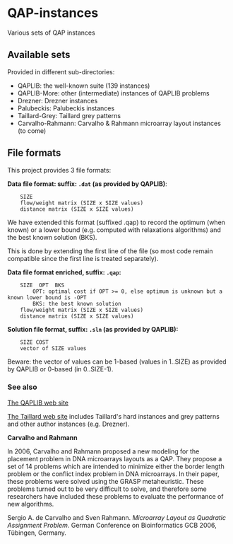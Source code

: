 # QAP-instances
Various sets of QAP instances

## Available sets

Provided in different sub-directories:

* QAPLIB: the well-known suite (139 instances)
* QAPLIB-More: other (intermediate) instances of QAPLIB problems
* Drezner: Drezner instances
* Palubeckis: Palubeckis instances
* Taillard-Grey: Taillard grey patterns
* Carvalho-Rahmann: Carvalho & Rahmann microarray layout instances (to come)

## File formats

This project provides 3 file formats:

**Data file format: suffix: `.dat` (as provided by QAPLIB)**:

        SIZE
        flow/weight matrix (SIZE x SIZE values)
        distance matrix (SIZE x SIZE values)


We have extended this format (suffixed .qap) to record the optimum (when known) or a lower bound (e.g. computed with relaxations algorithms) and the best known solution (BKS).

This is done by extending the first line of the file (so most code remain compatible since the first line is treated separately).

**Data file format enriched, suffix: `.qap`:**


        SIZE  OPT  BKS
            OPT: optimal cost if OPT >= 0, else optimum is unknown but a known lower bound is -OPT
            BKS: the best known solution
        flow/weight matrix (SIZE x SIZE values)
        distance matrix (SIZE x SIZE values)

**Solution file format, suffix: `.sln` (as provided by QAPLIB):**

        SIZE COST
        vector of SIZE values

Beware: the vector of values can be 1-based (values in 1..SIZE) as provided by QAPLIB or 0-based (in 0..SIZE-1).

### See also
[The QAPLIB web site](http://www.mgi.polymtl.ca/anjos/qaplib/inst.html)


[The Taillard web site](http://mistic.heig-vd.ch/taillard/problemes.dir/qap.dir/qap.html) includes Taillard's hard instances and grey patterns and other author instances (e.g. Drezner).

**Carvalho and Rahmann**

In 2006, Carvalho and Rahmann proposed a new modeling for the placement problem in DNA microarrays layouts as a QAP. They propose a set of 14 problems which are intended to minimize either the border length problem or the conflict index problem in DNA microarrays. In their paper, these problems were solved using the GRASP metaheuristic. These problems turned out to be very difficult to solve, and therefore some researchers have included these problems to evaluate the performance of new algorithms.

Sergio A. de Carvalho and Sven Rahmann.  *Microarray Layout as Quadratic Assignment Problem*. German Conference on Bioinformatics GCB 2006, Tübingen, Germany.









